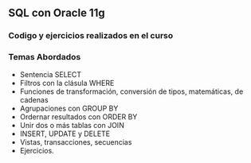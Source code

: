 ## SQL con Oracle 11g

### Codigo y ejercicios realizados en el curso

### Temas Abordados
- Sentencia SELECT
- Filtros con la clásula WHERE
- Funciones de transformación, conversión de tipos, matemáticas, de cadenas
- Agrupaciones con GROUP BY
- Ordernar resultados con ORDER BY
- Unir dos o más tablas con JOIN
- INSERT, UPDATE y DELETE
- Vistas, transacciones, secuencias
- Ejercicios.